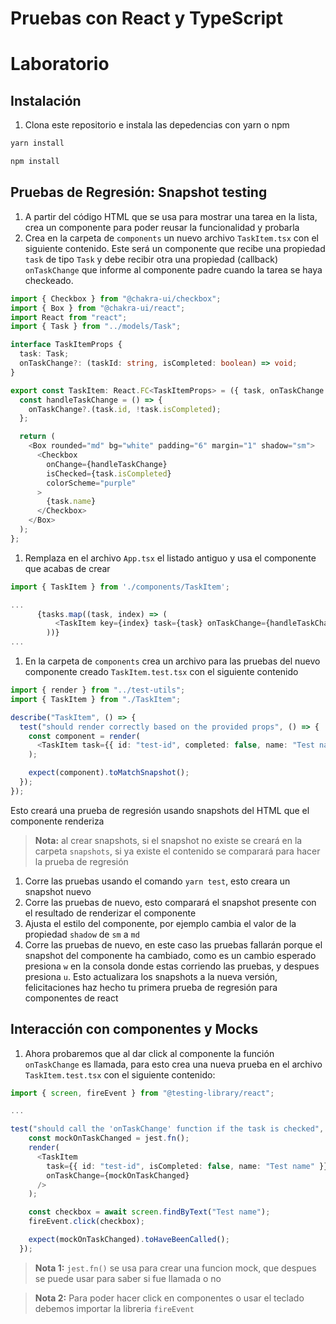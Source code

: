 # Pruebas con React y TypeScript

# Laboratorio

## Instalación

1. Clona este repositorio e instala las depedencias con yarn o npm

```bash
yarn install
```

```bash
npm install
```

## Pruebas de Regresión: Snapshot testing

1. A partir del código HTML que se usa para mostrar una tarea en la lista, crea un componente para poder reusar la funcionalidad y probarla
1. Crea en la carpeta de `components` un nuevo archivo `TaskItem.tsx` con el siguiente contenido. Este será un componente que recibe una propiedad `task` de tipo `Task` y debe recibir otra una propiedad (callback) `onTaskChange` que informe al componente padre cuando la tarea se haya checkeado.

```typescript
import { Checkbox } from "@chakra-ui/checkbox";
import { Box } from "@chakra-ui/react";
import React from "react";
import { Task } from "../models/Task";

interface TaskItemProps {
  task: Task;
  onTaskChange?: (taskId: string, isCompleted: boolean) => void;
}

export const TaskItem: React.FC<TaskItemProps> = ({ task, onTaskChange }) => {
  const handleTaskChange = () => {
    onTaskChange?.(task.id, !task.isCompleted);
  };

  return (
    <Box rounded="md" bg="white" padding="6" margin="1" shadow="sm">
      <Checkbox
        onChange={handleTaskChange}
        isChecked={task.isCompleted}
        colorScheme="purple"
      >
        {task.name}
      </Checkbox>
    </Box>
  );
};
```

1. Remplaza en el archivo `App.tsx` el listado antiguo y usa el componente que acabas de crear

```typescript
import { TaskItem } from './components/TaskItem';

...
      {tasks.map((task, index) => (
          <TaskItem key={index} task={task} onTaskChange={handleTaskChange} />
        ))}
...
```

1. En la carpeta de `components` crea un archivo para las pruebas del nuevo componente creado `TaskItem.test.tsx` con el siguiente contenido

```typescript
import { render } from "../test-utils";
import { TaskItem } from "./TaskItem";

describe("TaskItem", () => {
  test("should render correctly based on the provided props", () => {
    const component = render(
      <TaskItem task={{ id: "test-id", completed: false, name: "Test name" }} />
    );

    expect(component).toMatchSnapshot();
  });
});
```

Esto creará una prueba de regresión usando snapshots del HTML que el componente renderiza

> **Nota:** al crear snapshots, si el snapshot no existe se creará en la carpeta `snapshots`, si ya existe el contenido se comparará para hacer la prueba de regresión

1. Corre las pruebas usando el comando `yarn test`, esto creara un snapshot nuevo
1. Corre las pruebas de nuevo, esto comparará el snapshot presente con el resultado de renderizar el componente
1. Ajusta el estilo del componente, por ejemplo cambia el valor de la propiedad `shadow` de `sm` a `md`
1. Corre las pruebas de nuevo, en este caso las pruebas fallarán porque el snapshot del componente ha cambiado, como es un cambio esperado presiona `w` en la consola donde estas corriendo las pruebas, y despues presiona `u`. Esto actualizara los snapshots a la nueva versión, felicitaciones haz hecho tu primera prueba de regresión para componentes de react

## Interacción con componentes y Mocks

1. Ahora probaremos que al dar click al componente la función `onTaskChange` es llamada, para esto crea una nueva prueba en el archivo `TaskItem.test.tsx` con el siguiente contenido:

```typescript
import { screen, fireEvent } from "@testing-library/react";

...

test("should call the 'onTaskChange' function if the task is checked", async () => {
    const mockOnTaskChanged = jest.fn();
    render(
      <TaskItem
        task={{ id: "test-id", isCompleted: false, name: "Test name" }}
        onTaskChange={mockOnTaskChanged}
      />
    );

    const checkbox = await screen.findByText("Test name");
    fireEvent.click(checkbox);

    expect(mockOnTaskChanged).toHaveBeenCalled();
  });
```

> **Nota 1:** `jest.fn()` se usa para crear una funcion mock, que despues se puede usar para saber si fue llamada o no

> **Nota 2:** Para poder hacer click en componentes o usar el teclado debemos importar la libreria `fireEvent`
